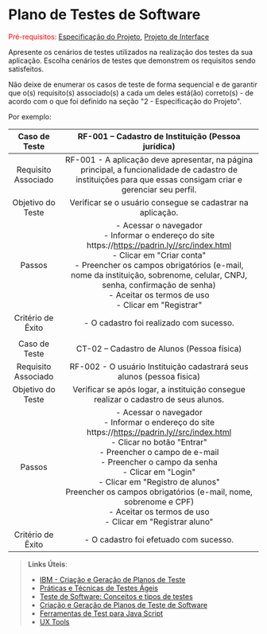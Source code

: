 # Plano de Testes de Software

<span style="color:red">Pré-requisitos: <a href="2-Especificação do Projeto.md"> Especificação do Projeto</a></span>, <a href="3-Projeto de Interface.md"> Projeto de Interface</a>

Apresente os cenários de testes utilizados na realização dos testes da sua aplicação. Escolha cenários de testes que demonstrem os requisitos sendo satisfeitos.

Não deixe de enumerar os casos de teste de forma sequencial e de garantir que o(s) requisito(s) associado(s) a cada um deles está(ão) correto(s) - de acordo com o que foi definido na seção "2 - Especificação do Projeto". 

Por exemplo:
 
| **Caso de Teste** 	| **RF-001 – Cadastro de Instituição (Pessoa jurídica)** 	|
|:---:	|:---:	|
|	Requisito Associado 	| RF-001 - A aplicação deve apresentar, na página principal, a funcionalidade de cadastro de instituições para que essas consigam criar e gerenciar seu perfil. |
| Objetivo do Teste 	| Verificar se o usuário consegue se cadastrar na aplicação. |
| Passos 	| - Acessar o navegador <br> - Informar o endereço do site https://https://padrin.ly//src/index.html<br> - Clicar em "Criar conta" <br> - Preencher os campos obrigatórios (e-mail, nome da instituição, sobrenome, celular, CNPJ, senha, confirmação de senha) <br> - Aceitar os termos de uso <br> - Clicar em "Registrar" |
|Critério de Êxito | - O cadastro foi realizado com sucesso. |
|  	|  	|
| Caso de Teste 	| CT-02 – Cadastro de Alunos (Pessoa física)	|
|Requisito Associado | RF-002	- O usuário Instituição cadastrará seus alunos (pessoa fisica) |
| Objetivo do Teste 	| Verificar se após logar, a instituição consegue realizar o cadastro de seus alunos. |
| Passos 	| - Acessar o navegador <br> - Informar o endereço do site https://https://padrin.ly//src/index.html<br> - Clicar no botão "Entrar" <br> - Preencher o campo de e-mail <br> - Preencher o campo da senha <br> - Clicar em "Login" <br> - Clicar em "Registro de alunos" <br> Preencher os campos obrigatórios (e-mail, nome, sobrenome e CPF) <br> - Aceitar os termos de uso <br> - Clicar em "Registrar aluno" |
|Critério de Êxito | - O cadastro foi efetuado com sucesso. |

 
> **Links Úteis**:
> - [IBM - Criação e Geração de Planos de Teste](https://www.ibm.com/developerworks/br/local/rational/criacao_geracao_planos_testes_software/index.html)
> - [Práticas e Técnicas de Testes Ágeis](http://assiste.serpro.gov.br/serproagil/Apresenta/slides.pdf)
> -  [Teste de Software: Conceitos e tipos de testes](https://blog.onedaytesting.com.br/teste-de-software/)
> - [Criação e Geração de Planos de Teste de Software](https://www.ibm.com/developerworks/br/local/rational/criacao_geracao_planos_testes_software/index.html)
> - [Ferramentas de Test para Java Script](https://geekflare.com/javascript-unit-testing/)
> - [UX Tools](https://uxdesign.cc/ux-user-research-and-user-testing-tools-2d339d379dc7)
